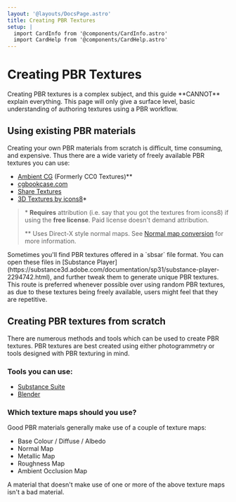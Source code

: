 ```yaml
---
layout: '@layouts/DocsPage.astro'
title: Creating PBR Textures
setup: | 
  import CardInfo from '@components/CardInfo.astro'
  import CardHelp from '@components/CardHelp.astro'
---
```

# Creating PBR Textures

<CardInfo title="Note">
Creating PBR textures is a complex subject, and this guide **CANNOT** explain everything. This page will only give a surface level, basic understanding of authoring textures using a PBR workflow.
</CardInfo>

## Using existing PBR materials

Creating your own PBR materials from scratch is difficult, time consuming, and expensive. Thus there are a wide variety of freely available PBR textures you can use:

- [Ambient CG](https://ambientcg.com/) (Formerly CC0 Textures)\*\*
- [cgbookcase.com](https://www.cgbookcase.com/)
- [Share Textures](https://www.sharetextures.com/)
- [3D Textures by icons8](https://icons8.com/l/3d-textures/)\*

> \* **Requires** attribution (i.e. say that you got the textures from icons8) if using the **free license**. Paid license doesn't demand attribution.
>
> \*\* Uses Direct-X style normal maps. See [Normal map conversion](../misc/editor-extensions#normal-map-conversion-tool) for more information.

<CardHelp title="Substance Player">
Sometimes you'll find PBR textures offered in a `sbsar` file format. You can open these files in [Substance Player](https://substance3d.adobe.com/documentation/sp31/substance-player-2294742.html), and further tweak them to generate unique PBR textures. This route is preferred whenever possible over using random PBR textures, as due to these textures being freely available, users might feel that they are repetitive.
</CardHelp>

## Creating PBR textures from scratch

There are numerous methods and tools which can be used to create PBR textures. PBR textures are best created using either photogrammetry or tools designed with PBR texturing in mind.

### Tools you can use:

- [Substance Suite](https://www.adobe.com/products/catalog.html#category=3d-ar)
- [Blender](https://www.blender.org/)

### Which texture maps should you use?

Good PBR materials generally make use of a couple of texture maps:
- Base Colour / Diffuse / Albedo
- Normal Map
- Metallic Map
- Roughness Map
- Ambient Occlusion Map

A material that doesn't make use of one or more of the above texture maps isn't a bad material.